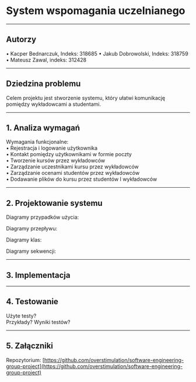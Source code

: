 # System wspomagania uczelnianego

---
## Autorzy
• Kacper Bednarczuk, Indeks: 318685
• Jakub Dobrowolski, Indeks: 318759
• Mateusz Zawal, indeks: 312428

---
## Dziedzina problemu
Celem projektu jest stworzenie systemu, który ułatwi komunikację pomiędzy wykładowcami a studentami.

---
## 1. Analiza wymagań

Wymagania funkcjonalne:  
• Rejestracja i logowanie użytkownika  
• Kontakt pomiędzy użytkownikami w formie poczty  
• Tworzenie kursów przez wykładowców  
• Zarządzanie uczestnikami kursu przez wykładowców  
• Zarządzanie ocenami studentów przez wykładowców  
• Dodawanie plików do kursu przez studentów I wykładowców

---
## 2. Projektowanie systemu

Diagramy przypadków użycia:

Diagramy przepływu:

Diagramy klas:

Diagramy sekwencji:

---
## 3. Implementacja

---
## 4. Testowanie

Użyte testy?  
Przykłady?
Wyniki testów?

---
## 5. Załączniki

Repozytorium: [https://github.com/overstimulation/software-engineering-group-project](https://github.com/overstimulation/software-engineering-group-project)